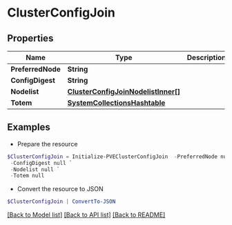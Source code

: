 # ClusterConfigJoin
## Properties

Name | Type | Description | Notes
------------ | ------------- | ------------- | -------------
**PreferredNode** | **String** |  | [optional] 
**ConfigDigest** | **String** |  | [optional] 
**Nodelist** | [**ClusterConfigJoinNodelistInner[]**](ClusterConfigJoinNodelistInner.md) |  | [optional] 
**Totem** | [**SystemCollectionsHashtable**](.md) |  | [optional] 

## Examples

- Prepare the resource
```powershell
$ClusterConfigJoin = Initialize-PVEClusterConfigJoin  -PreferredNode null `
 -ConfigDigest null `
 -Nodelist null `
 -Totem null
```

- Convert the resource to JSON
```powershell
$ClusterConfigJoin | ConvertTo-JSON
```

[[Back to Model list]](../README.md#documentation-for-models) [[Back to API list]](../README.md#documentation-for-api-endpoints) [[Back to README]](../README.md)

